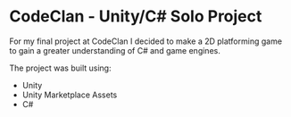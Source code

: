 # CodeClan - Unity/C# Solo Project

For my final project at CodeClan I decided to make a 2D platforming game to gain a greater understanding of C# and game engines.

The project was built using:

- Unity
- Unity Marketplace Assets
- C#


 
